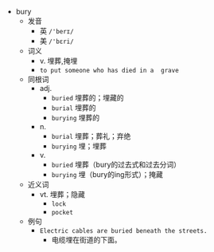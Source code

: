 - bury
  - 发音
    - 英 `/'berɪ/`
    - 美 `/'bɛri/`
  - 词义
    - v. 埋葬,掩埋
    - `to put someone who has died in a  grave `
  - 同根词
    - adj.
      - `buried` 埋葬的；埋藏的
      - `burial` 埋葬的
      - `burying` 埋葬的
    - n.
      - `burial` 埋葬；葬礼；弃绝
      - `burying` 埋；埋葬
    - v.
      - `buried` 埋葬（bury的过去式和过去分词）
      - `burying` 埋（bury的ing形式）；掩藏
  - 近义词
    - vt. 埋葬；隐藏
      - `lock`
      - `pocket`
  - 例句
    - `Electric cables are buried beneath the streets.`
      - 电缆埋在街道的下面。

